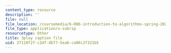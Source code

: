 ```yaml
---
content_type: resource
description: ''
file: null
file_location: /coursemedia/6-006-introduction-to-algorithms-spring-2020/37110f2fc2dfdb775ea6ca06c2f321b5_Nu8YGneFCWE.srt
file_type: application/x-subrip
resourcetype: Other
title: 3play caption file
uid: 37110f2f-c2df-db77-5ea6-ca06c2f321b5
---
```


